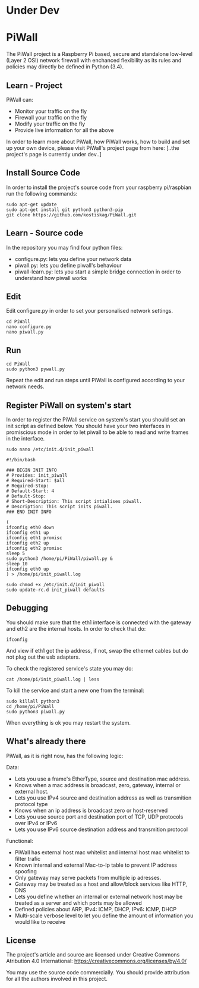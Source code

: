 # Under Dev

# PiWall
The PiWall project is a Raspberry Pi based, secure and standalone low-level (Layer 2 OSI) network firewall with enchanced flexibility as its rules and policies may directly be defined in Python (3.4).

## Learn - Project
PiWall can:
* Monitor your traffic on the fly
* Firewall your traffic on the fly
* Modify your traffic on the fly
* Provide live information for all the above

In order to learn more about PiWall, how PiWall works, how to build and set up your own device, please visit PiWall's project page from here:
[..the project's page is currently under dev..]

## Install Source Code
In order to install the project's source code from your raspberry pi/raspbian run the following commands:
```
sudo apt-get update
sudo apt-get install git python3 python3-pip
git clone https://github.com/kostiskag/PiWall.git
```

## Learn - Source code
In the repository you may find four python files:
* configure.py: lets you define your network data
* piwall.py: lets you define piwall's behaviour
* piwall-learn.py: lets you start a simple bridge connection in order to understand how piwall works

## Edit 
Edit configure.py in order to set your personalised network settings.
```
cd PiWall
nano configure.py
nano piwall.py
```

## Run
```
cd PiWall
sudo python3 pywall.py
```
Repeat the edit and run steps until PiWall is configured according to your network needs.

## Register PiWall on system's start
In order to register the PiWall service on system's start you should set an init script as defined below. You should have your two interfaces in promiscious mode in order to let piwall to be able to read and write frames in the interface.
```
sudo nano /etc/init.d/init_piwall
```

```
#!/bin/bash

### BEGIN INIT INFO
# Provides: init_piwall
# Required-Start: $all
# Required-Stop:
# Default-Start: 4
# Default-Stop:
# Short-Description: This script intialises piwall.
# Description: This script inits piwall.
### END INIT INFO

(
ifconfig eth0 down
ifconfig eth1 up
ifconfig eth1 promisc
ifconfig eth2 up
ifconfig eth2 promisc
sleep 5
sudo python3 /home/pi/PiWall/piwall.py &
sleep 10
ifconfig eth0 up
) > /home/pi/init_piwall.log
```

```
sudo chmod +x /etc/init.d/init_piwall
sudo update-rc.d init_piwall defaults
```

## Debugging
You should make sure that the eth1 interface is connected with the gateway and eth2 are the internal hosts. In order to check that do:
```
ifconfig
```
And view if eth1 got the ip address, if not, swap the ethernet cables but do not plug out the usb adapters.

To check the registered service's state you may do:
```
cat /home/pi/init_piwall.log | less
```

To kill the service and start a new one from the terminal:
```
sudo killall python3
cd /home/pi/PiWall
sudo python3 piwall.py
```
When everything is ok you may restart the system.
  
## What's already there
PiWall, as it is right now, has the following logic:

Data:
* Lets you use a frame's EtherType, source and destination mac address.
* Knows when a mac address is broadcast, zero, gateway, internal or external host.
* Lets you use IPv4 source and destination address as well as transmition protocol type
* Knows when an ip address is broadcast zero or host-reserved
* Lets you use source port and destination port of TCP, UDP protocols over IPv4 or IPv6
* Lets you use IPv6 source destination address and transmition protocol

Functional:
* PiWall has external host mac whitelist and internal host mac whitelist to filter trafic
* Known internal and external Mac-to-Ip table to prevent IP address spoofing
* Only gateway may serve packets from multiple ip adresses.
* Gateway may be treated as a host and allow/block services like HTTP, DNS
* Lets you define whether an internal or external network  host may be treated as a server and which ports may be allowed
* Defined policies about ARP, IPv4: ICMP, DHCP, IPv6: ICMP, DHCP
* Multi-scale verbose level to let you define the amount of information you would like to receive

## License
The project's article and source are licensed under Creative Commons Atribution 4.0 International: https://creativecommons.org/licenses/by/4.0/

You may use the source code commercially.
You should provide attribution for all the authors involved in this project.
